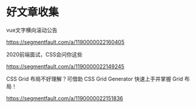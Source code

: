 # 好文章收集

vue文字横向滚动公告 

 https://segmentfault.com/a/1190000022160405 



2020前端面试，CSS会问你这些 

 https://segmentfault.com/a/1190000022149245 



CSS Grid 布局不好理解？可借助 CSS Grid Generator 快速上手并掌握 Grid 布局！

 https://segmentfault.com/a/1190000022151836 
